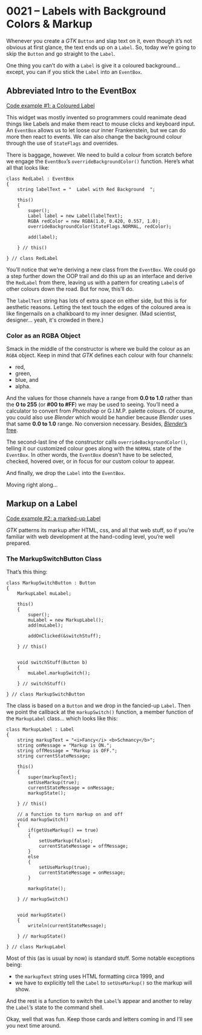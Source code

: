# 0021 – Labels with Background Colors & Markup

Whenever you create a *GTK* `Button` and slap text on it, even though it’s not obvious at first glance, the text ends up on a `Label`. So, today we’re going to skip the `Button` and go straight to the `Label`.

One thing you can’t do with a `Label` is give it a coloured background… except, you can if you stick the `Label` into an `EventBox`.

## Abbreviated Intro to the EventBox

[Code example #1: a Coloured Label](https://github.com/rontarrant/gtkDcoding/blob/master/008_label/label_008_01_bg_color.d)

This widget was mostly invented so programmers could reanimate dead things like Labels and make them react to mouse clicks and keyboard input. An `EventBox` allows us to let loose our inner Frankenstein, but we can do more then react to events. We can also change the background colour through the use of `StateFlags` and overrides.

There is baggage, however. We need to build a colour from scratch before we engage the `EventBox`’s `overrideBackgroundColor()` function. Here’s what all that looks like:

	class RedLabel : EventBox
	{
		string labelText = "  Label with Red Background  ";
		
		this()
		{
			super();
			Label label = new Label(labelText);
			RGBA redColor = new RGBA(1.0, 0.420, 0.557, 1.0);
			overrideBackgroundColor(StateFlags.NORMAL, redColor);
			
			add(label);
			
		} // this()
		
	} // class RedLabel

You’ll notice that we’re deriving a new class from the `EventBox`. We could go a step further down the OOP trail and do this up as an interface and derive the `RedLabel` from there, leaving us with a pattern for creating `Label`s of other colours down the road. But for now, this’ll do.

The `labelText` string has lots of extra space on either side, but this is for aesthetic reasons. Letting the text touch the edges of the coloured area is like fingernails on a chalkboard to my inner designer. (Mad scientist, designer... yeah, it's crowded in there.)

### Color as an RGBA Object

Smack in the middle of the constructor is where we build the colour as an `RGBA` object. Keep in mind that *GTK* defines each colour with four channels:

- red,
- green,
- blue, and
- alpha.

And the values for those channels have a range from **0.0 to 1.0** rather than the **0 to 255** (or **#00 to #FF**) we may be used to seeing. You’ll need a calculator to convert from *Photoshop* or G.I.M.P. palette colours. Of course, you could also use *Blender* which would be handier because *Blender* uses that same **0.0 to 1.0** range. No conversion necessary. Besides, [*Blender*’s free](https://www.blender.org/download/).

The second-last line of the constructor calls `overrideBackgroundColor()`, telling it our customized colour goes along with the `NORMAL` state of the `EventBox`. In other words, the `EventBox` doesn’t have to be selected, checked, hovered over, or in focus for our custom colour to appear.

And finally, we drop the `Label` into the `EventBox`.

Moving right along...

## Markup on a Label

[Code example #2: a marked-up Label](https://github.com/rontarrant/gtkDcoding/blob/master/008_label/label_008_02_markup.d)

*GTK* patterns its markup after HTML, css, and all that web stuff, so if you’re familiar with web development at the hand-coding level, you’re well prepared.

### The MarkupSwitchButton Class

That’s this thing:

	class MarkupSwitchButton : Button
	{
		MarkupLabel muLabel;
		
		this()
		{
			super();
			muLabel = new MarkupLabel();
			add(muLabel);
			
			addOnClicked(&switchStuff);
	
		} // this()
	
	
		void switchStuff(Button b)
		{
			muLabel.markupSwitch();
			
		} // switchStuff()
		
	} // class MarkupSwitchButton

The class is based on a `Button` and we drop in the fancied-up `Label`. Then we point the callback at the `markupSwitch()` function, a member function of the `MarkupLabel` class… which looks like this:

	class MarkupLabel : Label
	{
		string markupText = "<i>Fancy</i> <b>Schmancy</b>";
		string onMessage = "Markup is ON.";
		string offMessage = "Markup is OFF.";
		string currentStateMessage;
		
		this()
		{
			super(markupText);
			setUseMarkup(true);
			currentStateMessage = onMessage;
			markupState();
			
		} // this()
		
		// a function to turn markup on and off
		void markupSwitch()
		{
			if(getUseMarkup() == true)
			{
				setUseMarkup(false);
				currentStateMessage = offMessage;
			}
			else
			{
				setUseMarkup(true);
				currentStateMessage = onMessage;
			}
	
			markupState();
	
		} // markupSwitch()
		
		
		void markupState()
		{
			writeln(currentStateMessage);
			
		} // markupState()
	
	} // class MarkupLabel

Most of this (as is usual by now) is standard stuff. Some notable exceptions being:

- the `markupText` string uses HTML formatting circa 1999, and
- we have to explicitly tell the `Label` to `setUseMarkup()` so the markup will show.

And the rest is a function to switch the `Label`’s appear and another to relay the `Label`’s state to the command shell.

Okay, well that was fun. Keep those cards and letters coming in and I’ll see you next time around.
